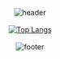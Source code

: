 <div align="center">
  
![header](https://capsule-render.vercel.app/api?type=slice&color=timeGradient&height=200&section=header&text=Hugh&fontSize=30)
<br><br>
[![Top Langs](https://github-readme-stats.vercel.app/api/top-langs/?username=hugh-eu)](https://github.com/hugh-eu/github-readme-stats)
<br><br>
![footer](https://capsule-render.vercel.app/api?type=slice&color=timeGradient&height=200&section=footer&fontSize=30)
  
</div>
